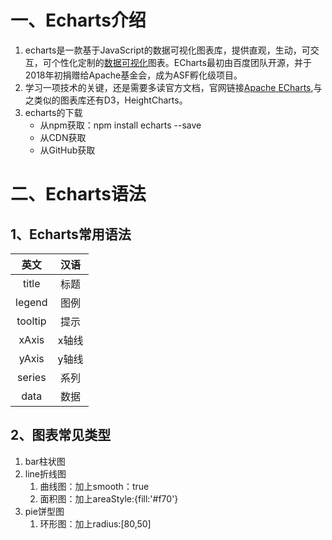 # 一、Echarts介绍

1. echarts是一款基于JavaScript的数据可视化图表库，提供直观，生动，可交互，可个性化定制的[数据可视化](https://so.csdn.net/so/search?q=数据可视化&spm=1001.2101.3001.7020)图表。ECharts最初由百度团队开源，并于2018年初捐赠给Apache基金会，成为ASF孵化级项目。
2. 学习一项技术的关键，还是需要多读官方文档，官网链接[Apache ECharts](https://echarts.apache.org/zh/index.html),与之类似的图表库还有D3，HeightCharts。
3. echarts的下载
   - 从npm获取：npm install echarts --save
   - 从CDN获取
   - 从GitHub获取

# 二、Echarts语法

## 1、Echarts常用语法

|  英文   | 汉语  |
| :-----: | :---: |
|  title  | 标题  |
| legend  | 图例  |
| tooltip | 提示  |
|  xAxis  | x轴线 |
|  yAxis  | y轴线 |
| series  | 系列  |
|  data   | 数据  |

## 2、图表常见类型

1. bar柱状图
2. line折线图
   1. 曲线图：加上smooth：true
   2. 面积图：加上areaStyle:{fill:'#f70'}
3. pie饼型图
   1. 环形图：加上radius:[80,50]

